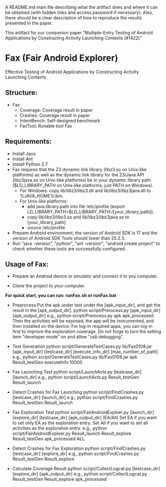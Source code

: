 A README.md main file describing what the artifact does and where it can be obtained (with hidden links and access password if necessary). Also, there should be a clear description of how to reproduce the results presented in the paper.

This artifact for our companion paper “Multiple-Entry Testing of Android Applications by Constructing Activity Launching Contexts (#1422)”

# Fax (Fair Android Explorer)
Effective Testing of Android Applications by Constructing Activity Launching Contexts

## Structure:
- Fax
  - Coverage: Coverage result in paper
  - Crashes: Coverage result in paper
  - IntentBench: Self-designed benchmark
  - FaxTool: Runable tool Fax
  
## Requirements:
* Install Java
* Install Ant
* Install Python 2.7
* Fax requires that the Z3 dynamic link library (libz3.so on Unix-like platforms) as well as the dynamic link library for the Z3/Java API (libz3java.so on Unix-like platforms) be in your dynamic library path ($LD_LIBRARY_PATH on Unix-like platforms; just PATH on Windows).
  * For Windows: copy lib/libz3/libz3.dll and lib/libz3/libz3java.dll to %JAVA_HOME%\bin\.
  * For Unix-like platforms: 
    * add java.library.path into file /etc/profile (export LD_LIBRARY_PATH=$LD_LIBRARY_PATH:/[your_library_path]).
    * copy lib/libz3/libz3.so and lib/libz3/libz3java.so to [your_library_path]
    * source /etc/profile
* Prepare Android environment, the version of Android SDK is 17 and the version of Android SDK Tools should lower than 25.2.3.
* Run "java -version", "python", "ant -version", "android create project" to check whether these tools are successfully configured.

## Usage of Fax:
* Prepare an Android device or emulator and connect it to you computer.

* Clone the project to your computer. 

**For quick start, you can run: runFax.sh or runFax.bat**

* Preprocess
Put the apk under test under the [apk_input_dir], and get the result in the [apk_output_dir].
python  script/Prerocess.py  [apk_input_dir]  [apk_output_dir]
e.g., python  script/Prerocess.py  apk  apk_processed
Then the activities will be exposed, the app will be instrumented, and then installed on the device.
For log-in required apps, you can log-in first to improve the exploration coverage.
Do not forge to turn the setting item "developer mode" on and allow "usb debugging".

* Test Generation
python  script/GenerateTestCases.py  lib/Fax0108.jar [apk_input_dir]  [testcase_dir] [execute_info_dir] [max_number_of_path]
e.g., python  script/GenerateTestCases.py  lib/Fax0108.jar  apk Result_testGen  executeInfo 10000 

* Fax Launching Test
python script/LaunchActs.py [testcase_dir]  [launch_dir] 
e.g., python script/LaunchActs.py Result_testGen Result_launch

* Detect Crashes for Fax Launching
python script/FindCrashes.py [testcase_dir]  [launch_dir] 
e.g., python script/FindCrashes.py Result_testGen Result_launch

* Fax Exploration Test
python script/FairAndroidExploer.py [launch_dir]  [explore_dir]  [testcase_dir] [apk_output_dir] [EA/All]
Set EA if you want to set only EA as the exploration entry.
Set All if you want to set all activities as the exploration entry.
e.g., python script/FairAndroidExploer.py Result_launch Result_explore Result_testGen apk_processed ALL

* Detect Crashes for Fax Exploration
python script/FindCrashes.py [testcase_dir]  [explore_dir] 
e.g., python script/FindCrashes.py Result_testGen  Result_explore

* Calculate Coverage Result
python script/CollectLogcat.py  [testcase_dir]  [explore_dir]  [apk_output_dir]
e.g., python script/CollectLogcat.py  Result_testGen  Result_explore apk_processed


